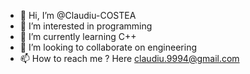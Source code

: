 - 👋 Hi, I’m @Claudiu-COSTEA
- 👀 I’m interested in programming
- 🌱 I’m currently learning C++
- 💞️ I’m looking to collaborate on engineering
- 📫 How to reach me ? Here claudiu.9994@gmail.com
